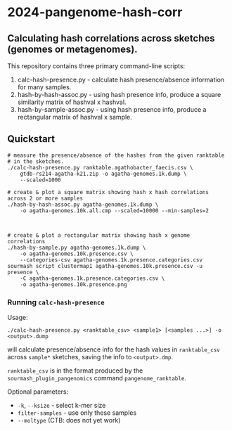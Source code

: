 # 2024-pangenome-hash-corr

## Calculating hash correlations across sketches (genomes or metagenomes).

This repository contains three primary command-line scripts:

1. calc-hash-presence.py - calculate hash presence/absence information for many samples.
2. hash-by-hash-assoc.py - using hash presence info, produce a square similarity matrix of hashval x hashval.
3. hash-by-sample-assoc.py - using hash presence info, produce a rectangular matrix of hashval x sample.

## Quickstart

```
# measure the presence/absence of the hashes from the given ranktable 
# in the sketches.
./calc-hash-presence.py ranktable.agathobacter_faecis.csv \
    gtdb-rs214-agatha-k21.zip -o agatha-genomes.1k.dump \
    --scaled=1000
    
# create & plot a square matrix showing hash x hash correlations across 2 or more samples
./hash-by-hash-assoc.py agatha-genomes.1k.dump \
    -o agatha-genomes.10k.all.cmp --scaled=10000 --min-samples=2



# create & plot a rectangular matrix showing hash x genome correlations
./hash-by-sample.py agatha-genomes.1k.dump \
    -o agatha-genomes.10k.presence.csv \
    --categories-csv agatha-genomes.1k.presence.categories.csv
sourmash script clustermap1 agatha-genomes.10k.presence.csv -u presence \
    -C agatha-genomes.1k.presence.categories.csv \
    -o agatha-genomes.10k.presence.png
```

### Running `calc-hash-presence`

Usage: 
```
./calc-hash-presence.py <ranktable_csv> <sample1> [<samples ...>] -o <output>.dump
```
will calculate presence/absence info for the hash values in
`ranktable_csv` across `sample*` sketches, saving the info to
`<output>.dmp`.

`ranktable_csv` is in the format produced by the
`sourmash_plugin_pangenomics` command `pangenome_ranktable`.

Optional parameters:

* `-k`, `--ksize` - select k-mer size
* `filter-samples` - use only these samples
* `--moltype` (CTB: does not yet work)

